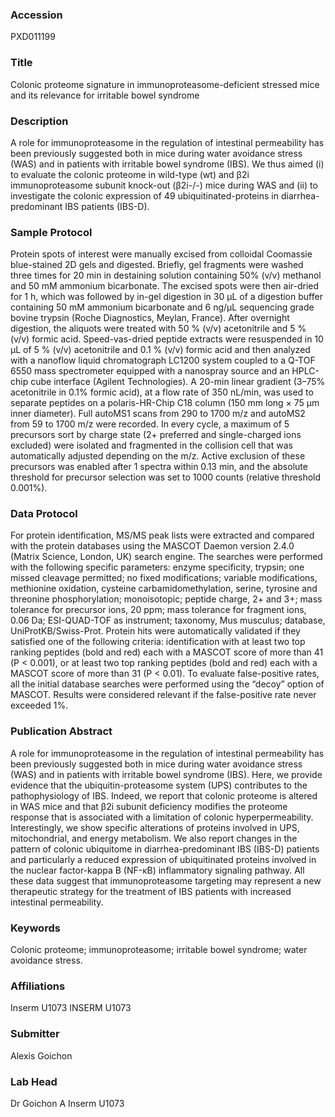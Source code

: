 ### Accession
PXD011199

### Title
Colonic proteome signature in immunoproteasome-deficient stressed mice and its relevance for irritable bowel syndrome

### Description
A role for immunoproteasome in the regulation of intestinal permeability has been previously suggested both in mice during water avoidance stress (WAS) and in patients with irritable bowel syndrome (IBS). We thus aimed (i) to evaluate the colonic proteome in wild-type (wt) and β2i immunoproteasome subunit knock-out (β2i-/-) mice during WAS and (ii) to investigate the colonic expression of 49 ubiquitinated-proteins in diarrhea-predominant IBS patients (IBS-D).

### Sample Protocol
Protein spots of interest were manually excised from colloidal Coomassie blue-stained 2D gels and digested. Briefly, gel fragments were washed three times for 20 min in destaining solution containing 50% (v/v) methanol and 50 mM ammonium bicarbonate. The excised spots were then air-dried for 1 h, which was followed by in-gel digestion in 30 µL of a digestion buffer containing 50 mM ammonium bicarbonate and 6 ng/µL sequencing grade bovine trypsin (Roche Diagnostics, Meylan, France). After overnight digestion, the aliquots were treated with 50 % (v/v) acetonitrile and 5 % (v/v) formic acid. Speed-vas-dried peptide extracts were resuspended in 10 µL of 5 % (v/v) acetonitrile and 0.1 % (v/v) formic acid and then analyzed with a nanoflow liquid chromatograph LC1200 system coupled to a Q-TOF 6550 mass spectrometer equipped with a nanospray source and an HPLC-chip cube interface (Agilent Technologies). A 20-min linear gradient (3–75% acetonitrile in 0.1% formic acid), at a flow rate of 350 nL/min, was used to separate peptides on a polaris-HR-Chip C18 column (150 mm long × 75 µm inner diameter). Full autoMS1 scans from 290 to 1700 m/z and autoMS2 from 59 to 1700 m/z were recorded. In every cycle, a maximum of 5 precursors sort by charge state (2+ preferred and single-charged ions excluded) were isolated and fragmented in the collision cell that was automatically adjusted depending on the m/z. Active exclusion of these precursors was enabled after 1 spectra within 0.13 min, and the absolute threshold for precursor selection was set to 1000 counts (relative threshold 0.001%).

### Data Protocol
For protein identification, MS/MS peak lists were extracted and compared with the protein databases using the MASCOT Daemon version 2.4.0 (Matrix Science, London, UK) search engine. The searches were performed with the following specific parameters: enzyme specificity, trypsin; one missed cleavage permitted; no fixed modifications; variable modifications, methionine oxidation, cysteine carbamidomethylation, serine, tyrosine and threonine phosphorylation; monoisotopic; peptide charge, 2+ and 3+; mass tolerance for precursor ions, 20 ppm; mass tolerance for fragment ions, 0.06 Da; ESI-QUAD-TOF as instrument; taxonomy, Mus musculus; database, UniProtKB/Swiss-Prot. Protein hits were automatically validated if they satisfied one of the following criteria: identification with at least two top ranking peptides (bold and red) each with a MASCOT score of more than 41 (P < 0.001), or at least two top ranking peptides (bold and red) each with a MASCOT score of more than 31 (P < 0.01). To evaluate false-positive rates, all the initial database searches were performed using the “decoy” option of MASCOT. Results were considered relevant if the false-positive rate never exceeded 1%.

### Publication Abstract
A role for immunoproteasome in the regulation of intestinal permeability has been previously suggested both in mice during water avoidance stress (WAS) and in patients with irritable bowel syndrome (IBS). Here, we provide evidence that the ubiquitin-proteasome system (UPS) contributes to the pathophysiology of IBS. Indeed, we report that colonic proteome is altered in WAS mice and that &#x3b2;2i subunit deficiency modifies the proteome response that is associated with a limitation of colonic hyperpermeability. Interestingly, we show specific alterations of proteins involved in UPS, mitochondrial, and energy metabolism. We also report changes in the pattern of colonic ubiquitome in diarrhea-predominant IBS (IBS-D) patients and particularly a reduced expression of ubiquitinated proteins involved in the nuclear factor-kappa B (NF-&#x3ba;B) inflammatory signaling pathway. All these data suggest that immunoproteasome targeting may represent a new therapeutic strategy for the treatment of IBS patients with increased intestinal permeability.

### Keywords
Colonic proteome; immunoproteasome; irritable bowel syndrome; water avoidance stress.

### Affiliations
Inserm U1073
INSERM U1073

### Submitter
Alexis Goichon

### Lab Head
Dr Goichon A
Inserm U1073


